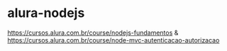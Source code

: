 # alura-nodejs
https://cursos.alura.com.br/course/nodejs-fundamentos &amp; https://cursos.alura.com.br/course/node-mvc-autenticacao-autorizacao
